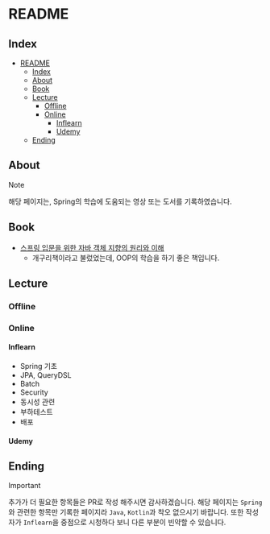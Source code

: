 # README

## Index

- [README](#readme)
  - [Index](#index)
  - [About](#about)
  - [Book](#book)
  - [Lecture](#lecture)
    - [Offline](#offline)
    - [Online](#online)
      - [Inflearn](#inflearn)
      - [Udemy](#udemy)
  - [Ending](#ending)

## About

> [!NOTE]
> 해당 페이지는, Spring의 학습에 도움되는 영상 또는 도서를 기록하였습니다.

## Book

- [스프링 입문을 위한 자바 객체 지향의 원리와 이해](https://www.yes24.com/Product/Goods/17350624)
  - 개구리책이라고 불렀었는데, OOP의 학습을 하기 좋은 책입니다.

## Lecture

### Offline

### Online

#### Inflearn

- Spring 기초
- JPA, QueryDSL
- Batch
- Security
- 동시성 관련
- 부하테스트
- 배포

#### Udemy

## Ending

> [!IMPORTANT]
> 추가가 더 필요한 항목들은 PR로 작성 해주시면 감사하겠습니다.
> 해당 페이지는 `Spring`와 관련한 항목만 기록한 페이지라 `Java`, `Kotlin`과 착오 없으시기 바랍니다.
> 또한 작성자가 `Inflearn`을 중점으로 시청하다 보니 다른 부분이 빈약할 수 있습니다.
